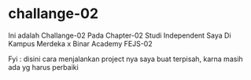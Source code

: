 # challange-02
Ini adalah Challange-02 Pada Chapter-02 Studi Independent Saya Di Kampus Merdeka x Binar Academy FEJS-02 

Fyi : disini cara menjalankan project nya saya buat terpisah, karna masih ada yg harus perbaiki
